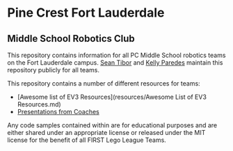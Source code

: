 # Pine Crest Fort Lauderdale
## Middle School Robotics Club

This repository contains information for all PC Middle School robotics teams on the Fort Lauderdale campus. [Sean Tibor](//github.com/seantibor) and [Kelly Paredes](//github.com/kellypared) maintain this repository publicly for all teams.

This repository contains a number of different resources for teams:

* [Awesome list of EV3 Resources](resources/Awesome List of EV3 Resources.md)
* [Presentations from Coaches](presentations)

Any code samples contained within are for educational purposes and are either shared under an appropriate license or released under the MIT license for the benefit of all FIRST Lego League Teams.

